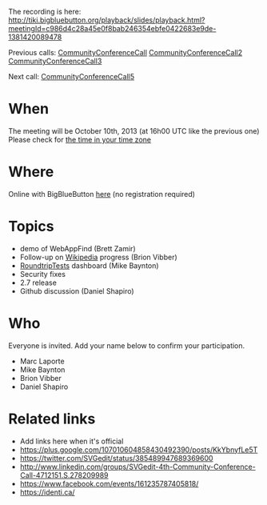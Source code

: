 The recording is here: http://tiki.bigbluebutton.org/playback/slides/playback.html?meetingId=c986d4c28a45e0f8bab246354ebfe0422683e9de-1381420089478

Previous calls: [CommunityConferenceCall](CommunityConferenceCall.md) [CommunityConferenceCall2](CommunityConferenceCall2.md) [CommunityConferenceCall3](CommunityConferenceCall3.md)

Next call: [CommunityConferenceCall5](CommunityConferenceCall5.md)

# When #
The meeting will be October 10th, 2013 (at 16h00 UTC like the previous one) Please check for [the time in your time zone](http://www.timeanddate.com/worldclock/fixedtime.html?iso=20131010T1600)

# Where #
Online with BigBlueButton [here](http://tiki.org/SVG-edit+2013-10+community+meeting)  (no registration required)

# Topics #
  * demo of WebAppFind (Brett Zamir)
  * Follow-up on [Wikipedia](Wikipedia.md) progress (Brion Vibber)
  * [RoundtripTests](RoundtripTests.md) dashboard (Mike Baynton)
  * Security fixes
  * 2.7 release
  * Github discussion (Daniel Shapiro)

# Who #
Everyone is invited. Add your name below to confirm your participation.
  * Marc Laporte
  * Mike Baynton
  * Brion Vibber
  * Daniel Shapiro

# Related links #
  * Add links here when it's official
  * https://plus.google.com/107010604858430492390/posts/KkYbnyfLe5T
  * https://twitter.com/SVGedit/status/385489947689369600
  * http://www.linkedin.com/groups/SVGedit-4th-Community-Conference-Call-4712151.S.278209989
  * https://www.facebook.com/events/161235787405818/
  * https://identi.ca/